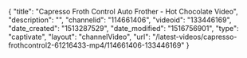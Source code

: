 {
    "title": "Capresso Froth Control Auto Frother - Hot Chocolate Video",
    "description": "",
    "channelid": "114661406",
    "videoid": "133446169",
    "date_created": "1513287529",
    "date_modified": "1516756901",
    "type": "captivate",
    "layout": "channelVideo",
    "url": "\/latest-videos\/capresso-frothcontrol2-61216433-mp4\/114661406-133446169"
}